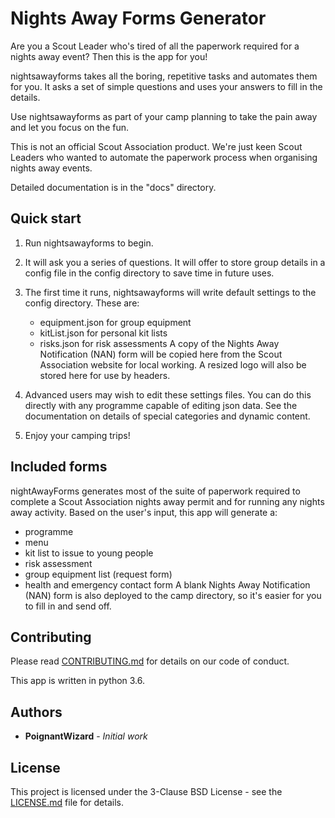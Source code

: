 # Nights Away Forms Generator

Are you a Scout Leader who's tired of all the paperwork required 
for a nights away event? Then this is the app for you! 

nightsawayforms takes all the boring, repetitive tasks and automates 
them for you. It asks a set of simple questions and uses your answers 
to fill in the details. 

Use nightsawayforms as part of your camp planning to take the pain away 
and let you focus on the fun. 

This is not an official Scout Association product. We're just keen 
Scout Leaders who wanted to automate the paperwork process when 
organising nights away events. 

Detailed documentation is in the "docs" directory.

## Quick start

1. Run nightsawayforms to begin. 

2. It will ask you a series of questions. It will offer to store group 
   details in a config file in the config directory to save time in 
   future uses. 

3. The first time it runs, nightsawayforms will write default settings 
   to the config directory. These are: 
   - equipment.json for group equipment
   - kitList.json for personal kit lists
   - risks.json for risk assessments
   A copy of the Nights Away Notification (NAN) form will be copied 
   here from the Scout Association website for local working. A resized 
   logo will also be stored here for use by headers. 

4. Advanced users may wish to edit these settings files. You can do this 
   directly with any programme capable of editing json data. See the 
   documentation on details of special categories and dynamic content. 

5. Enjoy your camping trips! 

## Included forms

nightAwayForms generates most of the suite of paperwork required to complete 
a Scout Association nights away permit and for running any nights away activity. 
Based on the user's input, this app will generate a:
   - programme
   - menu
   - kit list to issue to young people
   - risk assessment
   - group equipment list (request form)
   - health and emergency contact form 
A blank Nights Away Notification (NAN) form is also deployed to the camp 
directory, so it's easier for you to fill in and send off. 

## Contributing

Please read [CONTRIBUTING.md](CONTRIBUTING.md) for details on our code of conduct. 

This app is written in python 3.6. 

## Authors

* **PoignantWizard** - *Initial work* 

## License

This project is licensed under the 3-Clause BSD License - see the [LICENSE.md](LICENSE.md) file 
for details. 
